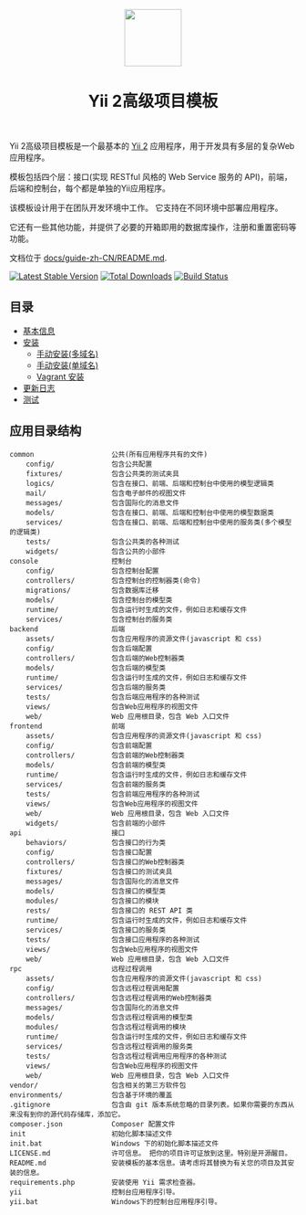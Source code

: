 <p align="center">
    <a href="https://github.com/yiisoft" target="_blank">
        <img src="https://avatars0.githubusercontent.com/u/993323" height="100px">
    </a>
    <h1 align="center">Yii 2高级项目模板</h1>
    <br>
</p>

Yii 2高级项目模板是一个最基本的 [Yii 2](http://www.yiiframework.com/) 应用程序，用于开发具有多层的复杂Web应用程序。

模板包括四个层：接口(实现 RESTful 风格的 Web Service 服务的 API)，前端，后端和控制台，每个都是单独的Yii应用程序。

该模板设计用于在团队开发环境中工作。 它支持在不同环境中部署应用程序。

它还有一些其他功能，并提供了必要的开箱即用的数据库操作，注册和重置密码等功能。

文档位于 [docs/guide-zh-CN/README.md](docs/guide/README.md).

[![Latest Stable Version](https://img.shields.io/packagist/v/yiisoft/yii2-app-advanced.svg)](https://packagist.org/packages/yiisoft/yii2-app-advanced)
[![Total Downloads](https://img.shields.io/packagist/dt/yiisoft/yii2-app-advanced.svg)](https://packagist.org/packages/yiisoft/yii2-app-advanced)
[![Build Status](https://travis-ci.org/yiisoft/yii2-app-advanced.svg?branch=master)](https://travis-ci.org/yiisoft/yii2-app-advanced)

## 目录
- [基本信息](README.md)
- [安装](start-installation.md)
    - [手动安装(多域名)](start-installation.md)
    - [手动安装(单域名)](start-installation-single-domain.md)
    - [Vagrant 安装](start-installation.md#使用vagrant安装)
- [更新日志](change-log.md)
- [测试](start-testing.md)

应用目录结构
-------------------

```
common                   公共(所有应用程序共有的文件)
    config/              包含公共配置
    fixtures/            包含公共类的测试夹具
    logics/              包含在接口、前端、后端和控制台中使用的模型逻辑类
    mail/                包含电子邮件的视图文件
    messages/            包含国际化的消息文件
    models/              包含在接口、前端、后端和控制台中使用的模型数据类
    services/            包含在接口、前端、后端和控制台中使用的服务类(多个模型的逻辑类)
    tests/               包含公共类的各种测试
    widgets/             包含公共的小部件
console                  控制台
    config/              包含控制台配置
    controllers/         包含控制台的控制器类(命令)
    migrations/          包含数据库迁移
    models/              包含控制台的模型类
    runtime/             包含运行时生成的文件，例如日志和缓存文件
    services/            包含控制台的服务类
backend                  后端
    assets/              包含应用程序的资源文件(javascript 和 css)
    config/              包含后端配置
    controllers/         包含后端的Web控制器类
    models/              包含后端的模型类
    runtime/             包含运行时生成的文件，例如日志和缓存文件
    services/            包含后端的服务类
    tests/               包含后端应用程序的各种测试
    views/               包含Web应用程序的视图文件
    web/                 Web 应用根目录，包含 Web 入口文件
frontend                 前端
    assets/              包含应用程序的资源文件(javascript 和 css)
    config/              包含前端配置
    controllers/         包含前端的Web控制器类
    models/              包含前端的模型类
    runtime/             包含运行时生成的文件，例如日志和缓存文件
    services/            包含前端的服务类
    tests/               包含前端应用程序的各种测试
    views/               包含Web应用程序的视图文件
    web/                 Web 应用根目录，包含 Web 入口文件
    widgets/             包含前端的小部件
api                      接口
    behaviors/           包含接口的行为类
    config/              包含接口配置
    controllers/         包含接口的Web控制器类
    fixtures/            包含接口的测试夹具
    messages/            包含国际化的消息文件
    models/              包含接口的模型类
    modules/             包含接口的模块
    rests/               包含接口的 REST API 类
    runtime/             包含运行时生成的文件，例如日志和缓存文件
    services/            包含接口的服务类
    tests/               包含接口应用程序的各种测试
    views/               包含Web应用程序的视图文件
    web/                 Web 应用根目录，包含 Web 入口文件
rpc                      远程过程调用
    assets/              包含应用程序的资源文件(javascript 和 css)
    config/              包含远程过程调用配置
    controllers/         包含远程过程调用的Web控制器类
    messages/            包含国际化的消息文件
    models/              包含远程过程调用的模型类
    modules/             包含远程过程调用的模块
    runtime/             包含运行时生成的文件，例如日志和缓存文件
    services/            包含远程过程调用的服务类
    tests/               包含远程过程调用应用程序的各种测试
    views/               包含Web应用程序的视图文件
    web/                 Web 应用根目录，包含 Web 入口文件
vendor/                  包含相关的第三方软件包
environments/            包含基于环境的覆盖
.gitignore               包含由 git 版本系统忽略的目录列表。如果你需要的东西从来没有到你的源代码存储库，添加它。
composer.json            Composer 配置文件
init                     初始化脚本描述文件
init.bat                 Windows 下的初始化脚本描述文件
LICENSE.md               许可信息。 把你的项目许可证放到这里。特别是开源醒目。
README.md                安装模板的基本信息。请考虑将其替换为有关您的项目及其安装的信息。
requirements.php         安装使用 Yii 需求检查器。
yii                      控制台应用程序引导。
yii.bat                  Windows下的控制台应用程序引导。
```
